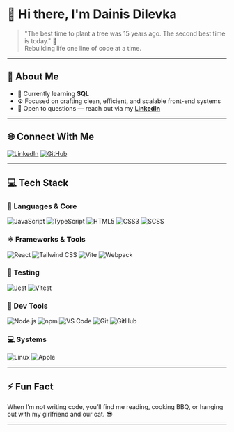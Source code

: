 # 👋 Hi there, I'm Dainis Dilevka  

> "The best time to plant a tree was 15 years ago. The second best time is today." 🌱  
> Rebuilding life one line of code at a time.

---

## 💫 About Me 

- 🔭 Currently learning **SQL**  
- ⚙️ Focused on crafting clean, efficient, and scalable front-end systems  
- 💬 Open to questions — reach out via my **[LinkedIn](https://www.linkedin.com/in/dainis-dilevka-961a332b4/)**  

---

## 🌐 Connect With Me

[![LinkedIn](https://img.shields.io/badge/LinkedIn-%230077B5.svg?style=for-the-badge&logo=linkedin&logoColor=white)](https://www.linkedin.com/in/dainis-dilevka-961a332b4/)
[![GitHub](https://img.shields.io/badge/GitHub-181717.svg?style=for-the-badge&logo=github&logoColor=white)](https://github.com/thedenisovan)

---

## 💻 Tech Stack

### 🧠 Languages & Core
![JavaScript](https://img.shields.io/badge/JavaScript-F7DF1E.svg?style=for-the-badge&logo=javascript&logoColor=black)
![TypeScript](https://img.shields.io/badge/TypeScript-3178C6.svg?style=for-the-badge&logo=typescript&logoColor=white)
![HTML5](https://img.shields.io/badge/HTML5-E34F26.svg?style=for-the-badge&logo=html5&logoColor=white)
![CSS3](https://img.shields.io/badge/CSS3-1572B6.svg?style=for-the-badge&logo=css3&logoColor=white)
![SCSS](https://img.shields.io/badge/SCSS-CC6699.svg?style=for-the-badge&logo=sass&logoColor=white)

### ⚛️ Frameworks & Tools
![React](https://img.shields.io/badge/React-61DAFB.svg?style=for-the-badge&logo=react&logoColor=black)
![Tailwind CSS](https://img.shields.io/badge/Tailwind_CSS-06B6D4.svg?style=for-the-badge&logo=tailwind-css&logoColor=white)
![Vite](https://img.shields.io/badge/Vite-646CFF.svg?style=for-the-badge&logo=vite&logoColor=white)
![Webpack](https://img.shields.io/badge/Webpack-8DD6F9.svg?style=for-the-badge&logo=webpack&logoColor=black)

### 🧪 Testing
![Jest](https://img.shields.io/badge/Jest-C21325.svg?style=for-the-badge&logo=jest&logoColor=white)
![Vitest](https://img.shields.io/badge/Vitest-729B1B.svg?style=for-the-badge&logo=vitest&logoColor=white)

### 🧰 Dev Tools
![Node.js](https://img.shields.io/badge/Node.js-339933.svg?style=for-the-badge&logo=node.js&logoColor=white)
![npm](https://img.shields.io/badge/npm-CB3837.svg?style=for-the-badge&logo=npm&logoColor=white)
![VS Code](https://img.shields.io/badge/VS_Code-007ACC.svg?style=for-the-badge&logo=visual-studio-code&logoColor=white)
![Git](https://img.shields.io/badge/Git-F05032.svg?style=for-the-badge&logo=git&logoColor=white)
![GitHub](https://img.shields.io/badge/GitHub-181717.svg?style=for-the-badge&logo=github&logoColor=white)

### 💻 Systems
![Linux](https://img.shields.io/badge/Linux-FCC624.svg?style=for-the-badge&logo=linux&logoColor=black)
![Apple](https://img.shields.io/badge/macOS-000000.svg?style=for-the-badge&logo=apple&logoColor=white)

---

## ⚡ Fun Fact
When I’m not writing code, you’ll find me reading, cooking BBQ, or hanging out with my girlfriend and our cat. 😎

---

